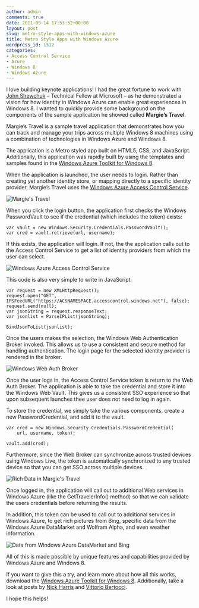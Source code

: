 ```yaml
---
author: admin
comments: true
date: 2011-09-14 17:53:52+00:00
layout: post
slug: metro-style-apps-with-windows-azure
title: Metro Style Apps with Windows Azure
wordpress_id: 1512
categories:
- Access Control Service
- Azure
- Windows 8
- Windows Azure
---
```


I love building keynote applications! I had the great fortune to work with [John Shewchuk](http://www.microsoft.com/presspass/exec/techfellow/Shewchuk/default.mspx) – Technical Fellow at Microsoft – as he demonstrated a vision for how identity in Windows Azure can enable great experiences in Windows 8. I wanted to quickly provide some background on the components of the sample application he showed called **Margie’s Travel**.

Margie’s Travel is a sample travel application that demonstrates how you can track and manage your trips across multiple Windows 8 machines using a combination of technologies in Windows Azure and Windows 8.

The application is a Metro styled app built on HTML5, CSS, and JavaScript. Additionally, this application was rapidly built by using the templates and samples found in the [Windows Azure Toolkit for Windows 8](http://watwindows8.codeplex.com/).

When the application is launched, the user needs to login. Rather than creating yet another identity store, or mapping directly to a specific identity provider, Margie’s Travel uses the [Windows Azure Access Control Service](http://www.microsoft.com/windowsazure/features/accesscontrol/).

![Margie's Travel](https://wadewegner.blob.core.windows.net/wordpress/2011/09/Image1_thumb3_thumb.png)

When you click the login button, the application first checks the Windows PasswordVault to see if the credential (which includes the token) exists:

    var vault = new Windows.Security.Credentials.PasswordVault();
    var cred = vault.retrieve(url, username);

If this exists, the application will login. If not, the the application calls out to the Access Control Service to get a list of identity providers from which the user can select.

![Windows Azure Access Control Service](https://wadewegner.blob.core.windows.net/wordpress/2011/09/Image2_thumb1_thumb.png)

This code is also very simple to write in JavaScript:

    var request = new XMLHttpRequest();
    request.open("GET", IPSFeedURL("https://ACSNAMESPACE.accesscontrol.windows.net"), false);
    request.send(null);
    var jsonString = request.responseText;
    var jsonlist = ParseIPList(jsonString);

    BindJsonToList(jsonlist);
    
Once the users makes the selection, the Windows Web Authentication Broker invoked. This allows us to use a consistent and secure method for handling authentication. The login page for the selected identity provider is rendered in the broker.

![Windows Web Auth Broker](https://wadewegner.blob.core.windows.net/wordpress/2011/09/Image3_thumb2_thumb.png)

Once the user logs in, the Access Control Service token is return to the Web Auth Broker. The application is able to take the credential and store it into the Windows Web Vault. This gives us a consistent SSO experience so that upon subsequent launches thee user does not need to log in again.

To store the credential, we simply take the various components, create a new PasswordCredential, and add it to the vault.

    var cred = new Windows.Security.Credentials.PasswordCredential(
        url, username, token);

    vault.add(cred);

Furthermore, since the Web Broker can synchronize across trusted devices using Windows Live, the token is automatically synchronized to any trusted device so that you can get SSO across multiple devices.

![Rich Data in Margie's Travel](https://wadewegner.blob.core.windows.net/wordpress/2011/09/Image4_thumb1_thumb.png)

Once logged in, the application will call out to additional Web services in Windows Azure (like the GetTravelerInfo() method) so that we can validate the users credentials before returning the results.

In addition, this token can be used to call out to additional services in Windows Azure, to get rich pictures from Bing, specific data from the Windows Azure DataMarket and Wolfram Alpha, and even weather information.

![Data from Windows Azure DataMarket and Bing](https://wadewegner.blob.core.windows.net/wordpress/2011/09/Image5_thumb1_thumb.png)

All of this is made possible by unique features and capabilities provided by Windows Azure and Windows 8.

If you want to give this a try, and learn more about how all this works, download the [Windows Azure Toolkit for Windows 8](http://watwindows8.codeplex.com/). Additionally, take a look at posts by [Nick Harris](http://blogs.msdn.com/b/windowsazure/archive/2011/09/14/announcing-the-windows-azure-toolkit-for-windows-8.aspx) and [Vittorio Bertocci](http://blogs.msdn.com/b/vbertocci/archive/2011/09/14/using-acs-in-metro-style-applications.aspx).

I hope this helps!